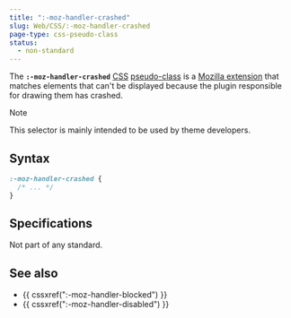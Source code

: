```yaml
---
title: ":-moz-handler-crashed"
slug: Web/CSS/:-moz-handler-crashed
page-type: css-pseudo-class
status:
  - non-standard
---
```


 

The **`:-moz-handler-crashed`** [CSS](/Web/CSS) [pseudo-class](/Web/CSS/Pseudo-classes) is a [Mozilla extension](/Web/CSS/Mozilla_Extensions) that matches elements that can't be displayed because the plugin responsible for drawing them has crashed.

> [!NOTE]
> This selector is mainly intended to be used by theme developers.

## Syntax

```css
:-moz-handler-crashed {
  /* ... */
}
```

## Specifications

Not part of any standard.

## See also

- {{ cssxref(":-moz-handler-blocked") }}
- {{ cssxref(":-moz-handler-disabled") }}
